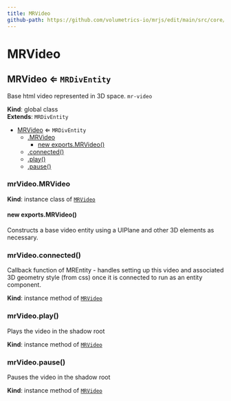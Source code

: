 ```yaml
---
title: MRVideo
github-path: https://github.com/volumetrics-io/mrjs/edit/main/src/core/entities/MRVideo.js
---
```

# MRVideo

<a name="MRVideo"></a>

## MRVideo ⇐ <code>MRDivEntity</code>
Base html video represented in 3D space. `mr-video`

**Kind**: global class  
**Extends**: <code>MRDivEntity</code>  

* [MRVideo](#MRVideo) ⇐ <code>MRDivEntity</code>
    * [.MRVideo](#MRVideo+MRVideo)
        * [new exports.MRVideo()](#new_MRVideo+MRVideo_new)
    * [.connected()](#MRVideo+connected)
    * [.play()](#MRVideo+play)
    * [.pause()](#MRVideo+pause)

<a name="MRVideo+MRVideo"></a>

### mrVideo.MRVideo
**Kind**: instance class of [<code>MRVideo</code>](#MRVideo)  
<a name="new_MRVideo+MRVideo_new"></a>

#### new exports.MRVideo()
Constructs a base video entity using a UIPlane and other 3D elements as necessary.

<a name="MRVideo+connected"></a>

### mrVideo.connected()
Callback function of MREntity - handles setting up this video and associated 3D geometry style (from css) once it is connected to run as an entity component.

**Kind**: instance method of [<code>MRVideo</code>](#MRVideo)  
<a name="MRVideo+play"></a>

### mrVideo.play()
Plays the video in the shadow root

**Kind**: instance method of [<code>MRVideo</code>](#MRVideo)  
<a name="MRVideo+pause"></a>

### mrVideo.pause()
Pauses the video in the shadow root

**Kind**: instance method of [<code>MRVideo</code>](#MRVideo)  

